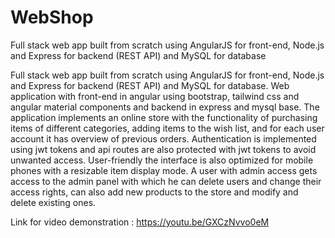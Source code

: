 # WebShop
Full stack web app built from scratch using AngularJS for front-end, Node.js and Express for backend (REST API) and MySQL for database

Full stack web app built from scratch using AngularJS for front-end, Node.js and Express for backend (REST API) and MySQL for database. Web application with front-end in angular using bootstrap, tailwind css and angular material components and backend in express and mysql base. The application implements an online store with the functionality of purchasing items of different categories, adding items to the wish list, and for each user account it has overview of previous orders. Authentication is implemented using jwt tokens and api routes are also protected with jwt tokens to avoid unwanted access. User-friendly the interface is also optimized for mobile phones with a resizable item display mode. A user with admin access gets access to the admin panel with which he can delete users and change their access rights, can also add new products to the store and modify and delete existing ones.

Link for video demonstration : https://youtu.be/GXCzNvvo0eM
